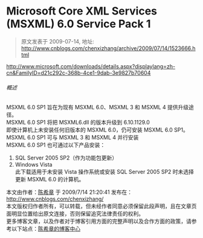 # Microsoft Core XML Services (MSXML) 6.0 Service Pack 1 
> 原文发表于 2009-07-14, 地址: http://www.cnblogs.com/chenxizhang/archive/2009/07/14/1523666.html 


<http://www.microsoft.com/downloads/details.aspx?displaylang=zh-cn&FamilyID=d21c292c-368b-4ce1-9dab-3e9827b70604>

 ###### 概述

 MSXML 6.0 SP1 旨在为现有 MSXML 6.0、MSXML 3 和 MSXML 4 提供升级途径。  
MSXML 6.0 SP1 将把 MSXML6.dll 的版本升级到 6.10.1129.0  
即使计算机上未安装任何旧版本的 MSXML 6.0，仍可安装 MSXML 6.0 SP1。  
MSXML 6.0 SP1 可与 MSXML 3 和 MSXML 4 并行安装  
MSXML 6.0 SP1 也可通过以下产品安装：  
1. SQL Server 2005 SP2（作为功能包更新）  
2. Windows Vista  
此下载适用于未安装 Vista 操作系统或安装 SQL Server 2005 SP2 时未选择更新 MSXML 6.0 的计算机。

 本文由作者：[陈希章](http://www.xizhang.com) 于 2009/7/14 21:20:41 发布在：<http://www.cnblogs.com/chenxizhang/>  
 本文版权归作者所有，可以转载，但未经作者同意必须保留此段声明，且在文章页面明显位置给出原文连接，否则保留追究法律责任的权利。   
 更多博客文章，以及作者对于博客引用方面的完整声明以及合作方面的政策，请参考以下站点：[陈希章的博客中心](http://www.xizhang.com/blog.htm) 